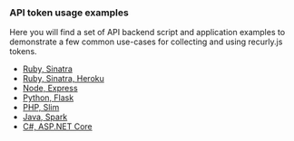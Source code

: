 ### API token usage examples

Here you will find a set of API backend script and application examples to
demonstrate a few common use-cases for collecting and using recurly.js tokens.

- [Ruby, Sinatra](ruby)
- [Ruby, Sinatra, Heroku](ruby-heroku)
- [Node, Express](node)
- [Python, Flask](python)
- [PHP, Slim](php)
- [Java, Spark](java)
- [C#, ASP.NET Core](dotnet)

